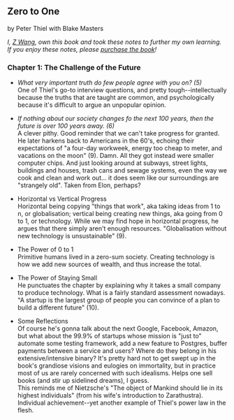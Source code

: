 ## Zero to One

by Peter Thiel with Blake Masters

*I, [Z Wang](http://thezwang.com/), own this book and took these notes to further my own learning.   
If you enjoy these notes, please [purchase the book](https://www.amazon.com/Zero-One-Notes-Startups-Future/dp/0804139296/ref=sr_1_1?ie=UTF8&qid=1545930603&sr=8-1&keywords=zero+to+one)!*

### Chapter 1: The Challenge of the Future

* *What very important truth do few people agree with you on? (5)*   
  One of Thiel's go-to interview questions, and pretty tough--intellectually because the truths that are taught are common, and psychologically because
  it's difficult to argue an unpopular opinion.

* *If nothing about our society changes fo the next 100 years, then the future
  is over 100 years away. (6)*   
  A clever pithy. Good reminder that we can't take progress for granted. He later harkens back to Americans in the 60's, echoing their expectations of "a four-day workweek, energy too cheap to meter, and vacations on the moon" (9). Damn. All they got instead were smaller computer chips. And just looking around at subways, street lights, buildings and houses, trash cans and sewage systems, even the way we cook and clean and work out... it does seem like our surroundings are "strangely old". Taken from Elon, perhaps?

* Horizontal vs Vertical Progress   
  Horizontal being copying "things that work", aka taking ideas from 1 to n, or globalisation; vertical being creating new things, aka going from 0 to 1, or technology. While we may find hope in horizontal progress, he argues that there simply aren't enough resources. "Globalisation without new technology is unsustainable" (9).

* The Power of 0 to 1   
  Primitive humans lived in a zero-sum society. Creating technology is how we add new sources of wealth, and thus increase the total.

* The Power of Staying Small   
  He punctuates the chapter by explaining why it takes a small company to produce technology. What is a fairly standard assessment nowadays. "A startup is the largest group of people you can convince of a plan to build a different future" (10).

* Some Reflections   
  Of course he's gonna talk about the next Google, Facebook, Amazon, but what about the 99.9% of startups whose mission is "just to" automate some testing framework, add a new feature to Postgres, buffer payments between a service and users? Where do they belong in his extensive/intensive binary? It's pretty hard not to get swept up in the book's grandiose visions and eulogies on immortality, but in practice most of us are rarely concerned with such idealisms. Helps one sell books (and stir up sidelined dreams), I guess.   
  This reminds me of Nietzsche's "The object of Mankind should lie in its highest individuals" (from his wife's introduction to Zarathustra). Individual achievement--yet another example of Thiel's power law in the flesh. 
  